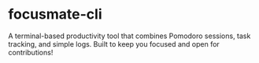 # focusmate-cli
A terminal-based productivity tool that combines Pomodoro sessions, task tracking, and simple logs. Built to keep you focused and open for contributions!
